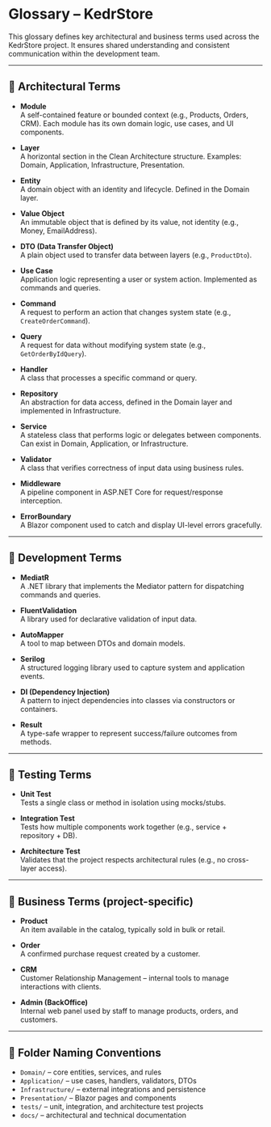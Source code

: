 # Glossary – KedrStore

This glossary defines key architectural and business terms used across the KedrStore project. It ensures shared understanding and consistent communication within the development team.

---

## 🧱 Architectural Terms

- **Module**  
  A self-contained feature or bounded context (e.g., Products, Orders, CRM). Each module has its own domain logic, use cases, and UI components.

- **Layer**  
  A horizontal section in the Clean Architecture structure. Examples: Domain, Application, Infrastructure, Presentation.

- **Entity**  
  A domain object with an identity and lifecycle. Defined in the Domain layer.

- **Value Object**  
  An immutable object that is defined by its value, not identity (e.g., Money, EmailAddress).

- **DTO (Data Transfer Object)**  
  A plain object used to transfer data between layers (e.g., `ProductDto`).

- **Use Case**  
  Application logic representing a user or system action. Implemented as commands and queries.

- **Command**  
  A request to perform an action that changes system state (e.g., `CreateOrderCommand`).

- **Query**  
  A request for data without modifying system state (e.g., `GetOrderByIdQuery`).

- **Handler**  
  A class that processes a specific command or query.

- **Repository**  
  An abstraction for data access, defined in the Domain layer and implemented in Infrastructure.

- **Service**  
  A stateless class that performs logic or delegates between components. Can exist in Domain, Application, or Infrastructure.

- **Validator**  
  A class that verifies correctness of input data using business rules.

- **Middleware**  
  A pipeline component in ASP.NET Core for request/response interception.

- **ErrorBoundary**  
  A Blazor component used to catch and display UI-level errors gracefully.

---

## 🧰 Development Terms

- **MediatR**  
  A .NET library that implements the Mediator pattern for dispatching commands and queries.

- **FluentValidation**  
  A library used for declarative validation of input data.

- **AutoMapper**  
  A tool to map between DTOs and domain models.

- **Serilog**  
  A structured logging library used to capture system and application events.

- **DI (Dependency Injection)**  
  A pattern to inject dependencies into classes via constructors or containers.

- **Result<T>**  
  A type-safe wrapper to represent success/failure outcomes from methods.

---

## 🧪 Testing Terms

- **Unit Test**  
  Tests a single class or method in isolation using mocks/stubs.

- **Integration Test**  
  Tests how multiple components work together (e.g., service + repository + DB).

- **Architecture Test**  
  Validates that the project respects architectural rules (e.g., no cross-layer access).

---

## 💼 Business Terms (project-specific)

- **Product**  
  An item available in the catalog, typically sold in bulk or retail.

- **Order**  
  A confirmed purchase request created by a customer.

- **CRM**  
  Customer Relationship Management – internal tools to manage interactions with clients.

- **Admin (BackOffice)**  
  Internal web panel used by staff to manage products, orders, and customers.

---

## 📁 Folder Naming Conventions

- `Domain/` – core entities, services, and rules  
- `Application/` – use cases, handlers, validators, DTOs  
- `Infrastructure/` – external integrations and persistence  
- `Presentation/` – Blazor pages and components  
- `tests/` – unit, integration, and architecture test projects  
- `docs/` – architectural and technical documentation